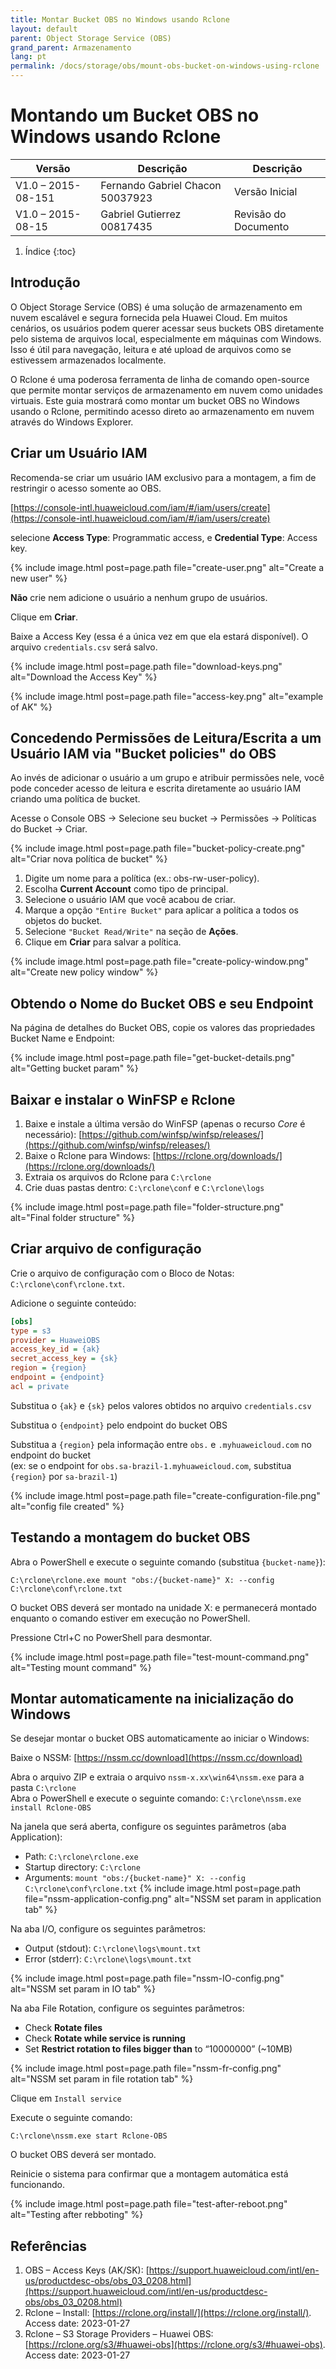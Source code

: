 ```yaml
---
title: Montar Bucket OBS no Windows usando Rclone
layout: default
parent: Object Storage Service (OBS)
grand_parent: Armazenamento
lang: pt
permalink: /docs/storage/obs/mount-obs-bucket-on-windows-using-rclone
---
```


# Montando um Bucket OBS no Windows usando Rclone

| **Versão**        | **Descrição**                       | **Descrição**             |
| ----------------- | ----------------------------------- | --------------------------|
| V1.0 – 2015-08-151 | Fernando Gabriel Chacon  50037923  | Versão Inicial            |
| V1.0 – 2015-08-15 | Gabriel Gutierrez 00817435          | Revisão do Documento      |

1. Índice
{:toc}

## Introdução

O Object Storage Service (OBS) é uma solução de armazenamento em nuvem escalável e segura fornecida pela Huawei Cloud. Em muitos cenários, os usuários podem querer acessar seus buckets OBS diretamente pelo sistema de arquivos local, especialmente em máquinas com Windows. Isso é útil para navegação, leitura e até upload de arquivos como se estivessem armazenados localmente.

O Rclone é uma poderosa ferramenta de linha de comando open-source que permite montar serviços de armazenamento em nuvem como unidades virtuais. Este guia mostrará como montar um bucket OBS no Windows usando o Rclone, permitindo acesso direto ao armazenamento em nuvem através do Windows Explorer.

## Criar um Usuário IAM

Recomenda-se criar um usuário IAM exclusivo para a montagem, a fim de restringir o acesso somente ao OBS.

[https://console-intl.huaweicloud.com/iam/#/iam/users/create](https://console-intl.huaweicloud.com/iam/#/iam/users/create)

selecione **Access Type**: Programmatic access, e **Credential Type**: Access key.

{% include image.html post=page.path file="create-user.png" alt="Create a new user" %}

**Não** crie nem adicione o usuário a nenhum grupo de usuários.  

Clique em **Criar**.

Baixe a Access Key (essa é a única vez em que ela estará disponível). O arquivo `credentials.csv` será salvo.

{% include image.html post=page.path file="download-keys.png" alt="Download the Access Key" %}

{% include image.html post=page.path file="access-key.png" alt="example of AK" %}

## Concedendo Permissões de Leitura/Escrita a um Usuário IAM via "Bucket policies" do OBS

Ao invés de adicionar o usuário a um grupo e atribuir permissões nele, você pode conceder acesso de leitura e escrita diretamente ao usuário IAM criando uma política de bucket.

Acesse o Console OBS → Selecione seu bucket → Permissões → Políticas do Bucket → Criar.

{% include image.html post=page.path file="bucket-policy-create.png" alt="Criar nova política de bucket" %}

1. Digite um nome para a política (ex.: obs-rw-user-policy).
2. Escolha **Current Account** como tipo de principal.
3. Selecione o usuário IAM que você acabou de criar.
4. Marque a opção `"Entire Bucket"` para aplicar a política a todos os objetos do bucket.
5. Selecione `"Bucket Read/Write"` na seção de **Ações**.
6. Clique em **Criar** para salvar a política.

{% include image.html post=page.path file="create-policy-window.png" alt="Create new policy window" %}

## Obtendo o Nome do Bucket OBS e seu Endpoint

Na página de detalhes do Bucket OBS, copie os valores das propriedades Bucket Name e Endpoint:

{% include image.html post=page.path file="get-bucket-details.png" alt="Getting bucket param" %}

## Baixar e instalar o WinFSP e Rclone

1. Baixe e instale a última versão do WinFSP (apenas o recurso *Core* é necessário):
[https://github.com/winfsp/winfsp/releases/](https://github.com/winfsp/winfsp/releases/)
2. Baixe o Rclone para Windows: [https://rclone.org/downloads/](https://rclone.org/downloads/)
3. Extraia os arquivos do Rclone para `C:\rclone`
4. Crie duas pastas dentro: `C:\rclone\conf` e `C:\rclone\logs`

{% include image.html post=page.path file="folder-structure.png" alt="Final folder structure" %}

## Criar arquivo de configuração

Crie o arquivo de configuração com o Bloco de Notas: `C:\rclone\conf\rclone.txt`.

Adicione o seguinte conteúdo:

```ini
[obs]
type = s3
provider = HuaweiOBS
access_key_id = {ak}
secret_access_key = {sk}
region = {region}
endpoint = {endpoint}
acl = private
```

Substitua o `{ak}` e `{sk}` pelos valores obtidos no arquivo `credentials.csv`

Substitua o `{endpoint}` pelo endpoint do bucket OBS

Substitua a `{region}` pela informação entre `obs.` e `.myhuaweicloud.com` no endpoint do bucket  
(ex: se o endpoint for `obs.sa-brazil-1.myhuaweicloud.com`, substitua `{region}` por `sa-brazil-1`)


{% include image.html post=page.path file="create-configuration-file.png" alt="config file created" %}

## Testando a montagem do bucket OBS

Abra o PowerShell e execute o seguinte comando (substitua `{bucket-name}`):

```shell
C:\rclone\rclone.exe mount "obs:/{bucket-name}" X: --config C:\rclone\conf\rclone.txt
```

O bucket OBS deverá ser montado na unidade X: e permanecerá montado enquanto o comando estiver em execução no PowerShell.

Pressione Ctrl+C no PowerShell para desmontar.

{% include image.html post=page.path file="test-mount-command.png" alt="Testing mount command" %}

## Montar automaticamente na inicialização do Windows

Se desejar montar o bucket OBS automaticamente ao iniciar o Windows:

Baixe o NSSM: [https://nssm.cc/download](https://nssm.cc/download)

Abra o arquivo ZIP e extraia o arquivo `nssm-x.xx\win64\nssm.exe` para a pasta `C:\rclone`<br>
Abra o PowerShell e execute o seguinte comando: `C:\rclone\nssm.exe install Rclone-OBS`<br>

Na janela que será aberta, configure os seguintes parâmetros (aba Application):

- Path: `C:\rclone\rclone.exe`
- Startup directory: `C:\rclone`
- Arguments: `mount "obs:/{bucket-name}" X: --config C:\rclone\conf\rclone.txt`
{% include image.html post=page.path file="nssm-application-config.png" alt="NSSM set  param in application tab" %} 

Na aba I/O, configure os seguintes parâmetros:

- Output (stdout): `C:\rclone\logs\mount.txt`
- Error (stderr): `C:\rclone\logs\mount.txt`

{% include image.html post=page.path file="nssm-IO-config.png" alt="NSSM set  param in IO tab" %} 
    
Na aba File Rotation, configure os seguintes parâmetros:

- Check **Rotate files**
- Check **Rotate while service is running**
- Set **Restrict rotation to files bigger than** to “10000000” (~10MB)

{% include image.html post=page.path file="nssm-fr-config.png" alt="NSSM set  param in file rotation tab" %} 

Clique em `Install service`

Execute o seguinte comando:
```shell
C:\rclone\nssm.exe start Rclone-OBS
```
O bucket OBS deverá ser montado.  

Reinicie o sistema para confirmar que a montagem automática está funcionando.

{% include image.html post=page.path file="test-after-reboot.png" alt="Testing after rebboting" %}

## Referências
1. OBS – Access Keys (AK/SK): [https://support.huaweicloud.com/intl/en-us/productdesc-obs/obs_03_0208.html](https://support.huaweicloud.com/intl/en-us/productdesc-obs/obs_03_0208.html)
2. Rclone – Install: [https://rclone.org/install/](https://rclone.org/install/). Access date: 2023-01-27
3. Rclone – S3 Storage Providers – Huawei OBS: [https://rclone.org/s3/#huawei-obs](https://rclone.org/s3/#huawei-obs). Access date: 2023-01-27
